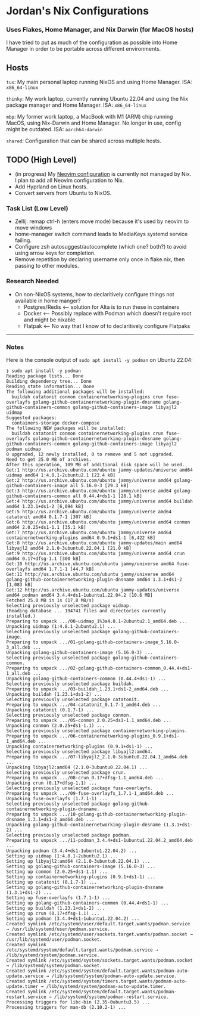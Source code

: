 # Jordan's Nix Configurations

### Uses Flakes, Home Manager, and Nix Darwin (for MacOS hosts)

I have tried to put as much of the configuration as possible into Home Manager in order to be portable across different environments.

## Hosts

`tux`: My main personal laptop running NixOS and using Home Manager.  ISA: `x86_64-linux`

`thinky`: My work laptop, currently running Ubuntu 22.04 and using the Nix package manager and Home Manager. ISA: `x86_64-linux`

`mbp`: My former work laptop, a MacBook with M1 (ARM) chip running MacOS, using Nix-Darwin and Home Manager. No longer in use, config might be outdated. ISA: `aarch64-darwin`

`shared`: Configuration that can be shared across multiple hosts.

## TODO (High Level)

- (in progress) My [Neovim configuration](https://github.com/jordan-bravo/nvim) is currently not managed by Nix.  I plan to add all Neovim configuration to Nix.
- Add Hyprland on Linux hosts.
- Convert servers from Ubuntu to NixOS.

### Task List (Low Level)

- Zellij: remap ctrl-h (enters move mode) because it's used by neovim to move windows
- home-manager switch command leads to MediaKeys systemd service failing.
- Configure zsh autosuggest/autocomplete (which one? both?) to avoid using arrow keys for completion.
- Remove repetition by declaring username only once in flake.nix, then passing to other modules.

### Research Needed

- On non-NixOS systems, how to declaritively configure things not available in home manger?
    - Postgres/Redis <-- solution for Alta is to run these in containers
    - Docker <-- Possibly replace with Podman which doesn't require root and might be nixable
    - Flatpak <-- No way that I know of to declaritively configure Flatpaks

---

### Notes

Here is the console output of `sudo apt install -y podman` on Ubuntu 22.04:
```
❯ sudo apt install -y podman
Reading package lists... Done
Building dependency tree... Done
Reading state information... Done
The following additional packages will be installed:
  buildah catatonit conmon containernetworking-plugins crun fuse-overlayfs golang-github-containernetworking-plugin-dnsname golang-github-containers-common golang-github-containers-image libyajl2 uidmap
Suggested packages:
  containers-storage docker-compose
The following NEW packages will be installed:
  buildah catatonit conmon containernetworking-plugins crun fuse-overlayfs golang-github-containernetworking-plugin-dnsname golang-github-containers-common golang-github-containers-image libyajl2 podman uidmap
0 upgraded, 12 newly installed, 0 to remove and 5 not upgraded.
Need to get 25.0 MB of archives.
After this operation, 109 MB of additional disk space will be used.
Get:1 http://us.archive.ubuntu.com/ubuntu jammy-updates/universe amd64 uidmap amd64 1:4.8.1-2ubuntu2.1 [22.4 kB]
Get:2 http://us.archive.ubuntu.com/ubuntu jammy/universe amd64 golang-github-containers-image all 5.16.0-3 [29.3 kB]
Get:3 http://us.archive.ubuntu.com/ubuntu jammy/universe amd64 golang-github-containers-common all 0.44.4+ds1-1 [28.1 kB]
Get:4 http://us.archive.ubuntu.com/ubuntu jammy/universe amd64 buildah amd64 1.23.1+ds1-2 [6,094 kB]
Get:5 http://us.archive.ubuntu.com/ubuntu jammy/universe amd64 catatonit amd64 0.1.7-1 [307 kB]
Get:6 http://us.archive.ubuntu.com/ubuntu jammy/universe amd64 conmon amd64 2.0.25+ds1-1.1 [35.1 kB]
Get:7 http://us.archive.ubuntu.com/ubuntu jammy/universe amd64 containernetworking-plugins amd64 0.9.1+ds1-1 [6,422 kB]
Get:8 http://us.archive.ubuntu.com/ubuntu jammy-updates/main amd64 libyajl2 amd64 2.1.0-3ubuntu0.22.04.1 [21.0 kB]
Get:9 http://us.archive.ubuntu.com/ubuntu jammy/universe amd64 crun amd64 0.17+dfsg-1.1 [300 kB]
Get:10 http://us.archive.ubuntu.com/ubuntu jammy/universe amd64 fuse-overlayfs amd64 1.7.1-1 [44.7 kB]
Get:11 http://us.archive.ubuntu.com/ubuntu jammy/universe amd64 golang-github-containernetworking-plugin-dnsname amd64 1.3.1+ds1-2 [1,083 kB]
Get:12 http://us.archive.ubuntu.com/ubuntu jammy-updates/universe amd64 podman amd64 3.4.4+ds1-1ubuntu1.22.04.2 [10.6 MB]
Fetched 25.0 MB in 1s (17.8 MB/s)   
Selecting previously unselected package uidmap.
(Reading database ... 194741 files and directories currently installed.)
Preparing to unpack .../00-uidmap_1%3a4.8.1-2ubuntu2.1_amd64.deb ...
Unpacking uidmap (1:4.8.1-2ubuntu2.1) ...
Selecting previously unselected package golang-github-containers-image.
Preparing to unpack .../01-golang-github-containers-image_5.16.0-3_all.deb ...
Unpacking golang-github-containers-image (5.16.0-3) ...
Selecting previously unselected package golang-github-containers-common.
Preparing to unpack .../02-golang-github-containers-common_0.44.4+ds1-1_all.deb ...
Unpacking golang-github-containers-common (0.44.4+ds1-1) ...
Selecting previously unselected package buildah.
Preparing to unpack .../03-buildah_1.23.1+ds1-2_amd64.deb ...
Unpacking buildah (1.23.1+ds1-2) ...
Selecting previously unselected package catatonit.
Preparing to unpack .../04-catatonit_0.1.7-1_amd64.deb ...
Unpacking catatonit (0.1.7-1) ...
Selecting previously unselected package conmon.
Preparing to unpack .../05-conmon_2.0.25+ds1-1.1_amd64.deb ...
Unpacking conmon (2.0.25+ds1-1.1) ...
Selecting previously unselected package containernetworking-plugins.
Preparing to unpack .../06-containernetworking-plugins_0.9.1+ds1-1_amd64.deb ...
Unpacking containernetworking-plugins (0.9.1+ds1-1) ...
Selecting previously unselected package libyajl2:amd64.
Preparing to unpack .../07-libyajl2_2.1.0-3ubuntu0.22.04.1_amd64.deb ...
Unpacking libyajl2:amd64 (2.1.0-3ubuntu0.22.04.1) ...
Selecting previously unselected package crun.
Preparing to unpack .../08-crun_0.17+dfsg-1.1_amd64.deb ...
Unpacking crun (0.17+dfsg-1.1) ...
Selecting previously unselected package fuse-overlayfs.
Preparing to unpack .../09-fuse-overlayfs_1.7.1-1_amd64.deb ...
Unpacking fuse-overlayfs (1.7.1-1) ...
Selecting previously unselected package golang-github-containernetworking-plugin-dnsname.
Preparing to unpack .../10-golang-github-containernetworking-plugin-dnsname_1.3.1+ds1-2_amd64.deb ...
Unpacking golang-github-containernetworking-plugin-dnsname (1.3.1+ds1-2) ...
Selecting previously unselected package podman.
Preparing to unpack .../11-podman_3.4.4+ds1-1ubuntu1.22.04.2_amd64.deb ...
Unpacking podman (3.4.4+ds1-1ubuntu1.22.04.2) ...
Setting up uidmap (1:4.8.1-2ubuntu2.1) ...
Setting up libyajl2:amd64 (2.1.0-3ubuntu0.22.04.1) ...
Setting up golang-github-containers-image (5.16.0-3) ...
Setting up conmon (2.0.25+ds1-1.1) ...
Setting up containernetworking-plugins (0.9.1+ds1-1) ...
Setting up catatonit (0.1.7-1) ...
Setting up golang-github-containernetworking-plugin-dnsname (1.3.1+ds1-2) ...
Setting up fuse-overlayfs (1.7.1-1) ...
Setting up golang-github-containers-common (0.44.4+ds1-1) ...
Setting up buildah (1.23.1+ds1-2) ...
Setting up crun (0.17+dfsg-1.1) ...
Setting up podman (3.4.4+ds1-1ubuntu1.22.04.2) ...
Created symlink /etc/systemd/user/default.target.wants/podman.service → /usr/lib/systemd/user/podman.service.
Created symlink /etc/systemd/user/sockets.target.wants/podman.socket → /usr/lib/systemd/user/podman.socket.
Created symlink /etc/systemd/system/default.target.wants/podman.service → /lib/systemd/system/podman.service.
Created symlink /etc/systemd/system/sockets.target.wants/podman.socket → /lib/systemd/system/podman.socket.
Created symlink /etc/systemd/system/default.target.wants/podman-auto-update.service → /lib/systemd/system/podman-auto-update.service.
Created symlink /etc/systemd/system/timers.target.wants/podman-auto-update.timer → /lib/systemd/system/podman-auto-update.timer.
Created symlink /etc/systemd/system/default.target.wants/podman-restart.service → /lib/systemd/system/podman-restart.service.
Processing triggers for libc-bin (2.35-0ubuntu3.5) ...
Processing triggers for man-db (2.10.2-1) ...

```

